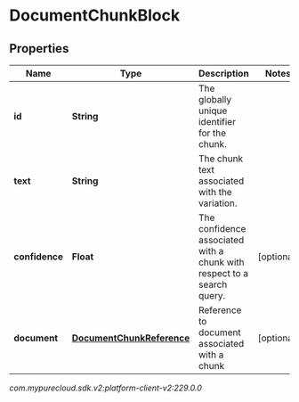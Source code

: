 # DocumentChunkBlock


## Properties

| Name | Type | Description | Notes |
| ------------ | ------------- | ------------- | ------------- |
| **id** | **String** | The globally unique identifier for the chunk. |  |
| **text** | **String** | The chunk text associated with the variation. |  |
| **confidence** | **Float** | The confidence associated with a chunk with respect to a search query. |  [optional] |
| **document** | [**DocumentChunkReference**](DocumentChunkReference) | Reference to document associated with a chunk |  [optional] |




_com.mypurecloud.sdk.v2:platform-client-v2:229.0.0_
